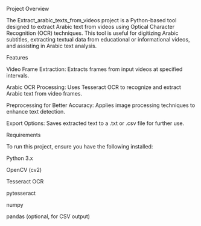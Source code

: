 Project Overview

The Extract_arabic_texts_from_videos project is a Python-based tool designed to extract Arabic text from videos using Optical Character Recognition (OCR) techniques. This tool is useful for digitizing Arabic subtitles, extracting textual data from educational or informational videos, and assisting in Arabic text analysis.

Features

Video Frame Extraction: Extracts frames from input videos at specified intervals.

Arabic OCR Processing: Uses Tesseract OCR to recognize and extract Arabic text from video frames.

Preprocessing for Better Accuracy: Applies image processing techniques to enhance text detection.

Export Options: Saves extracted text to a .txt or .csv file for further use.

Requirements

To run this project, ensure you have the following installed:

Python 3.x

OpenCV (cv2)

Tesseract OCR

pytesseract

numpy

pandas (optional, for CSV output)
